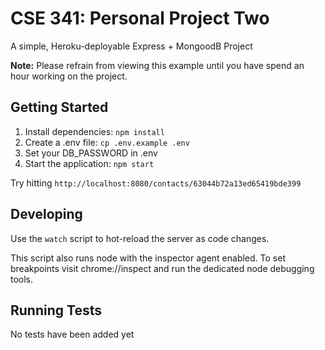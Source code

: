 # CSE 341: Personal Project Two
A simple, Heroku-deployable Express + MongoodB Project

**Note:**
Please refrain from viewing this example until you have spend an hour working on the project.
## Getting Started
1. Install dependencies: `npm install`
2. Create a .env file: `cp .env.example .env`
3. Set your DB_PASSWORD in .env 
4. Start the application: `npm start`

Try hitting `http://localhost:8080/contacts/63044b72a13ed65419bde399`

## Developing
Use the `watch` script to hot-reload the server as code changes.

This script also runs node with the inspector agent enabled. To
set breakpoints visit chrome://inspect and run the dedicated
node debugging tools.

## Running Tests
No tests have been added yet
